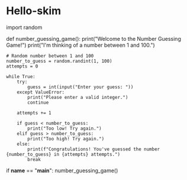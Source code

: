 # Hello-skim
import random

def number_guessing_game():
    print("Welcome to the Number Guessing Game!")
    print("I'm thinking of a number between 1 and 100.")
    
    # Random number between 1 and 100
    number_to_guess = random.randint(1, 100)
    attempts = 0
    
    while True:
        try:
            guess = int(input("Enter your guess: "))
        except ValueError:
            print("Please enter a valid integer.")
            continue
        
        attempts += 1
        
        if guess < number_to_guess:
            print("Too low! Try again.")
        elif guess > number_to_guess:
            print("Too high! Try again.")
        else:
            print(f"Congratulations! You've guessed the number {number_to_guess} in {attempts} attempts.")
            break

if __name__ == "__main__":
    number_guessing_game()
